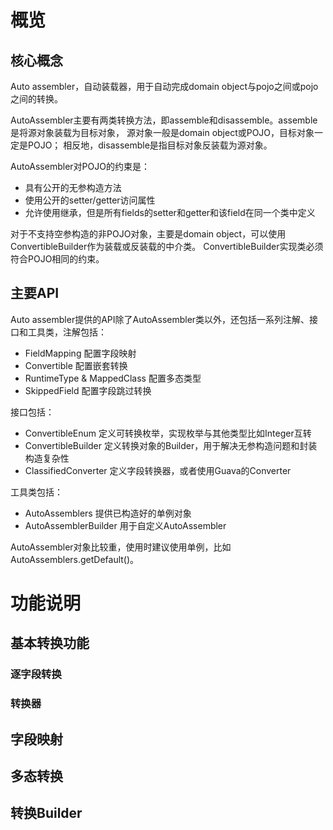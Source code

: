 # 概览

## 核心概念

Auto assembler，自动装载器，用于自动完成domain object与pojo之间或pojo之间的转换。

AutoAssembler主要有两类转换方法，即assemble和disassemble。assemble是将源对象装载为目标对象， 源对象一般是domain object或POJO，目标对象一定是POJO； 相反地，disassemble是指目标对象反装载为源对象。

AutoAssembler对POJO的约束是：
* 具有公开的无参构造方法
* 使用公开的setter/getter访问属性
* 允许使用继承，但是所有fields的setter和getter和该field在同一个类中定义

对于不支持空参构造的非POJO对象，主要是domain object，可以使用ConvertibleBuilder作为装载或反装载的中介类。 ConvertibleBuilder实现类必须符合POJO相同的约束。

## 主要API

Auto assembler提供的API除了AutoAssembler类以外，还包括一系列注解、接口和工具类，注解包括：
* FieldMapping 配置字段映射
* Convertible 配置嵌套转换
* RuntimeType & MappedClass 配置多态类型
* SkippedField 配置字段跳过转换

接口包括：
* ConvertibleEnum 定义可转换枚举，实现枚举与其他类型比如Integer互转
* ConvertibleBuilder 定义转换对象的Builder，用于解决无参构造问题和封装构造复杂性
* ClassifiedConverter 定义字段转换器，或者使用Guava的Converter

工具类包括：
* AutoAssemblers 提供已构造好的单例对象
* AutoAssemblerBuilder 用于自定义AutoAssembler

AutoAssembler对象比较重，使用时建议使用单例，比如AutoAssemblers.getDefault()。


# 功能说明

## 基本转换功能

### 逐字段转换

### 转换器

## 字段映射

## 多态转换

## 转换Builder

